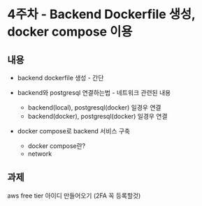 # 4주차 - Backend Dockerfile 생성, docker compose 이용

## 내용

- backend dockerfile 생성 - 간단

- backend와 postgresql 연결하는법 - 네트워크 관련된 내용
    - backend(local), postgresql(docker) 일경우 연결
    - backend(docker), postgresql(docker) 일경우 연결

- docker compose로 backend 서비스 구축
    - docker compose란?
    - network

## 과제
aws free tier 아이디 만들어오기 (2FA 꼭 등록할것)
